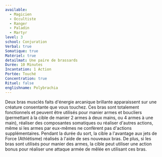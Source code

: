 ```yaml
---
available:
  - Magicien
  - Occultiste
  - Ranger
  - Paladin
  - Martyr
level: 3
school: Conjuration
Verbal: true
Somatique: true
Matériel: true
detailmat: Une paire de brassards
Durée: 10 Minutes
Incantation: 1 Action
Portée: Touché
Concentration: true
Rituel: false
englishname: Polybrachia
---
```

Deux bras musclés faits d'énergie arcanique brillante apparaissent sur une créature consentante que vous touchez. Ces bras sont totalement fonctionnels et peuvent être utilisés pour manier armes et boucliers (permettant à la cible de manier 2 armes à deux mains, ou 4 armes à une main), réaliser des composantes somatiques ou réaliser d'autres actions, même si les armes par eux-mêmes ne confèrent pas d'actions supplémentaires. Pendant la durée du sort, la cible a l'avantage aux jets de Force (Athlétisme) réalisés à l'aide de ses nouveaux bras. De plus, si les bras sont utilisés pour manier des armes, la cible peut utiliser une action bonus pour réaliser une attaque armée de mêlée en utilisant ces bras.
